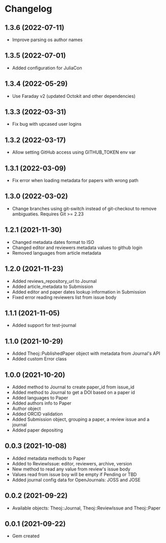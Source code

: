 # Changelog

## 1.3.6 (2022-07-11)

- Improve parsing os author names

## 1.3.5 (2022-07-01)

- Added configuration for JuliaCon

## 1.3.4 (2022-05-29)

- Use Faraday v2 (updated Octokit and other dependencies)

## 1.3.3 (2022-03-31)

- Fix bug with upcased user logins

## 1.3.2 (2022-03-17)

- Allow setting GitHub access using GITHUB_TOKEN env var

## 1.3.1 (2022-03-09)

- Fix error when loading metadata for papers with wrong path

## 1.3.0 (2022-03-02)

- Change branches using git-switch instead of git-checkout to remove ambiguaties. Requires Git >= 2.23

## 1.2.1 (2021-11-30)

- Changed metadata dates format to ISO
- Changed editor and reviewers metadata values to github login
- Removed languages from article metadata

## 1.2.0 (2021-11-23)

- Added reviews_repository_url to Journal
- Added article_metadata to Submission
- Added editor and paper dates lookup information in Submission
- Fixed error reading reviewers list from issue body

## 1.1.1 (2021-11-05)

- Added support for test-journal

## 1.1.0 (2021-10-29)

- Added Theoj::PublishedPaper object with metadata from Journal's API
- Added custom Error class

## 1.0.0 (2021-10-20)

- Added method to Journal to create paper_id from issue_id
- Added method to Journal to get a DOI based on a paper id
- Added languages to Paper
- Added authors info to Paper
- Author object
- Added ORCID validation
- Added Submission object, grouping a paper, a review issue and a journal
- Added paper depositing

## 0.0.3 (2021-10-08)

- Added metadata methods to Paper
- Added to ReviewIssue: editor, reviewers, archive, version
- New method to read any value from review's issue body
- Values read from issue boy will be empty if Pending or TBD
- Added journal config data for OpenJournals: JOSS and JOSE


## 0.0.2 (2021-09-22)

- Available objects: Theoj::Journal, Theoj::ReviewIssue and Theoj::Paper


## 0.0.1 (2021-09-22)

- Gem created

